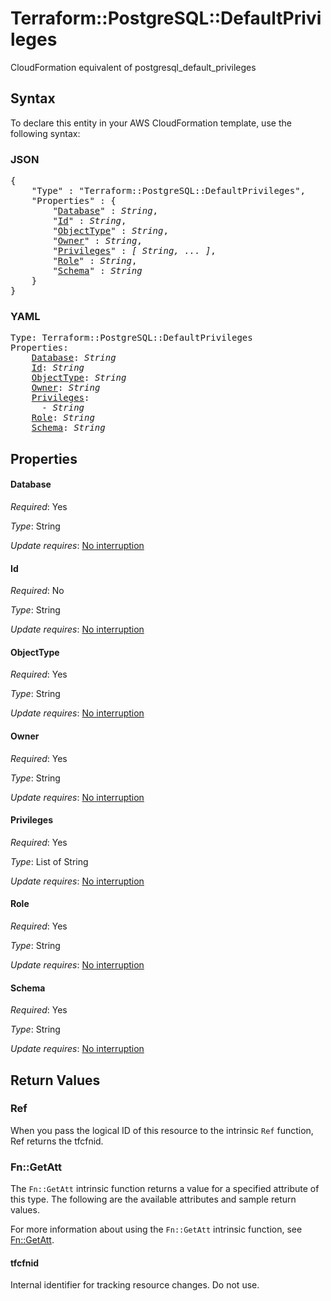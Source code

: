 # Terraform::PostgreSQL::DefaultPrivileges

CloudFormation equivalent of postgresql_default_privileges

## Syntax

To declare this entity in your AWS CloudFormation template, use the following syntax:

### JSON

<pre>
{
    "Type" : "Terraform::PostgreSQL::DefaultPrivileges",
    "Properties" : {
        "<a href="#database" title="Database">Database</a>" : <i>String</i>,
        "<a href="#id" title="Id">Id</a>" : <i>String</i>,
        "<a href="#objecttype" title="ObjectType">ObjectType</a>" : <i>String</i>,
        "<a href="#owner" title="Owner">Owner</a>" : <i>String</i>,
        "<a href="#privileges" title="Privileges">Privileges</a>" : <i>[ String, ... ]</i>,
        "<a href="#role" title="Role">Role</a>" : <i>String</i>,
        "<a href="#schema" title="Schema">Schema</a>" : <i>String</i>
    }
}
</pre>

### YAML

<pre>
Type: Terraform::PostgreSQL::DefaultPrivileges
Properties:
    <a href="#database" title="Database">Database</a>: <i>String</i>
    <a href="#id" title="Id">Id</a>: <i>String</i>
    <a href="#objecttype" title="ObjectType">ObjectType</a>: <i>String</i>
    <a href="#owner" title="Owner">Owner</a>: <i>String</i>
    <a href="#privileges" title="Privileges">Privileges</a>: <i>
      - String</i>
    <a href="#role" title="Role">Role</a>: <i>String</i>
    <a href="#schema" title="Schema">Schema</a>: <i>String</i>
</pre>

## Properties

#### Database

_Required_: Yes

_Type_: String

_Update requires_: [No interruption](https://docs.aws.amazon.com/AWSCloudFormation/latest/UserGuide/using-cfn-updating-stacks-update-behaviors.html#update-no-interrupt)

#### Id

_Required_: No

_Type_: String

_Update requires_: [No interruption](https://docs.aws.amazon.com/AWSCloudFormation/latest/UserGuide/using-cfn-updating-stacks-update-behaviors.html#update-no-interrupt)

#### ObjectType

_Required_: Yes

_Type_: String

_Update requires_: [No interruption](https://docs.aws.amazon.com/AWSCloudFormation/latest/UserGuide/using-cfn-updating-stacks-update-behaviors.html#update-no-interrupt)

#### Owner

_Required_: Yes

_Type_: String

_Update requires_: [No interruption](https://docs.aws.amazon.com/AWSCloudFormation/latest/UserGuide/using-cfn-updating-stacks-update-behaviors.html#update-no-interrupt)

#### Privileges

_Required_: Yes

_Type_: List of String

_Update requires_: [No interruption](https://docs.aws.amazon.com/AWSCloudFormation/latest/UserGuide/using-cfn-updating-stacks-update-behaviors.html#update-no-interrupt)

#### Role

_Required_: Yes

_Type_: String

_Update requires_: [No interruption](https://docs.aws.amazon.com/AWSCloudFormation/latest/UserGuide/using-cfn-updating-stacks-update-behaviors.html#update-no-interrupt)

#### Schema

_Required_: Yes

_Type_: String

_Update requires_: [No interruption](https://docs.aws.amazon.com/AWSCloudFormation/latest/UserGuide/using-cfn-updating-stacks-update-behaviors.html#update-no-interrupt)

## Return Values

### Ref

When you pass the logical ID of this resource to the intrinsic `Ref` function, Ref returns the tfcfnid.

### Fn::GetAtt

The `Fn::GetAtt` intrinsic function returns a value for a specified attribute of this type. The following are the available attributes and sample return values.

For more information about using the `Fn::GetAtt` intrinsic function, see [Fn::GetAtt](https://docs.aws.amazon.com/AWSCloudFormation/latest/UserGuide/intrinsic-function-reference-getatt.html).

#### tfcfnid

Internal identifier for tracking resource changes. Do not use.

